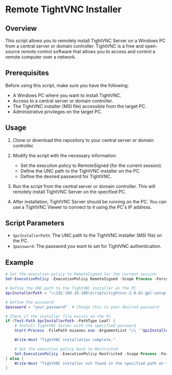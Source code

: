 # Remote TightVNC Installer

## Overview

This script allows you to remotely install TightVNC Server on a Windows PC from a central server or domain controller. TightVNC is a free and open-source remote control software that allows you to access and control a remote computer over a network.

## Prerequisites

Before using this script, make sure you have the following:

- A Windows PC where you want to install TightVNC.
- Access to a central server or domain controller.
- The TightVNC installer (MSI file) accessible from the target PC.
- Administrative privileges on the target PC.

## Usage

1. Clone or download this repository to your central server or domain controller.

2. Modify the script with the necessary information:
   - Set the execution policy to RemoteSigned (for the current session).
   - Define the UNC path to the TightVNC installer on the PC.
   - Define the desired password for TightVNC.

3. Run the script from the central server or domain controller. This will remotely install TightVNC Server on the specified PC.

4. After installation, TightVNC Server should be running on the PC. You can use a TightVNC Viewer to connect to it using the PC's IP address.

## Script Parameters

- `$pcInstallerPath`: The UNC path to the TightVNC installer (MSI file) on the PC.
- `$password`: The password you want to set for TightVNC authentication.

## Example

```powershell
# Set the execution policy to RemoteSigned for the current session
Set-ExecutionPolicy -ExecutionPolicy RemoteSigned -Scope Process -Force

# Define the UNC path to the TightVNC installer on the PC
$pcInstallerPath = "\\192.168.10.100\Scripts\tightvnc-2.8.81-gpl-setup-64bit.msi"

# Define the password
$password = "your_password"  # Change this to your desired password

# Check if the installer file exists on the PC
if (Test-Path $pcInstallerPath -PathType Leaf) {
    # Install TightVNC Server with the specified password
    Start-Process -FilePath msiexec.exe -ArgumentList "/i `"$pcInstallerPath`" /quiet /norestart ADDLOCAL=Server SERVER_REGISTER_SERVICE=1 SERVER_ADD_FIREWALL_EXCEPTION=1 SET_USEVNCAUTHENTICATION=1 VALUE_OF_USEVNCAUTHENTICATION=1 SET_PASSWORD=1 VALUE_OF_PASSWORD=`"$password`"" -Wait

    Write-Host "TightVNC installation complete."

    # Set the execution policy back to Restricted
    Set-ExecutionPolicy -ExecutionPolicy Restricted -Scope Process -Force
} else {
    Write-Host "TightVNC installer not found in the specified path on the PC."
}
